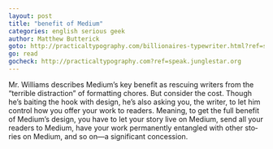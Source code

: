 ```yaml
---
layout: post
title: "ben­e­fit of Medium"
categories: english serious geek
author: Matthew But­t­er­ick
goto: http://practicaltypography.com/billionaires-typewriter.html?ref=speak.junglestar.org
go: read
gocheck: http://practicaltypography.com?ref=speak.junglestar.org
---
```

Mr. Williams de­scribes Medium’s key ben­e­fit as res­cu­ing writ­ers from the “ter­ri­ble dis­trac­tion” of for­mat­ting chores. But con­sider the cost. Though he’s bait­ing the hook with de­sign, he’s also ask­ing you, the writer, to let him con­trol how you of­fer your work to read­ers. Mean­ing, to get the full ben­e­fit of Medium’s de­sign, you have to let your story live on Medium, send all your read­ers to Medium, have your work per­ma­nently en­tan­gled with other sto­ries on Medium, and so on—a sig­nif­i­cant concession.
